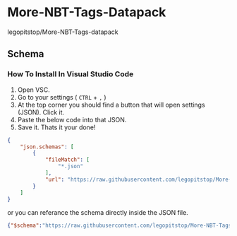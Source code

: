 # More-NBT-Tags-Datapack
legopitstop/More-NBT-Tags-datapack

## Schema

### How To Install In Visual Studio Code
1. Open VSC. 
2. Go to your settings ( `CTRL` + `,` )
3. At the top corner you should find a button that will open settings (JSON). Click it.
4. Paste the below code into that JSON.
5. Save it. Thats it your done!
```json
{
    "json.schemas": [
        {
            "fileMatch": [
                "*.json"
            ],
            "url": "https://raw.githubusercontent.com/legopitstop/More-NBT-Tags-Datapack/main/draft-01/schema.json"
        }
    ]
}
```

or you can referance the schema directly inside the JSON file.
```json
{"$schema":"https://raw.githubusercontent.com/legopitstop/More-NBT-Tags-Datapack/main/draft-01/schema.json"}
```